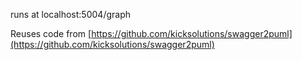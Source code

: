 

runs at localhost:5004/graph

Reuses code from [https://github.com/kicksolutions/swagger2puml](https://github.com/kicksolutions/swagger2puml)

